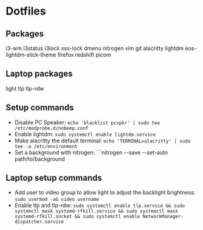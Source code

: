 # Dotfiles

## Packages

i3-wm
i3status
i3lock
xss-lock
dmenu
nitrogen
vim
git
alacritty
lightdm
eos-lightdm-slick-theme
firefox
redshift
picom

## Laptop packages

light
tlp
tlp-rdw

## Setup commands

- Disable PC Speaker: ```echo 'blacklist pcspkr' | sudo tee /etc/modprobe.d/nobeep.conf```
- Enable lightdm: ```sudo systemctl enable lightdm.service```
- Make alacritty the default terminal: ```echo 'TERMINAL=alacritty' | sudo tee -a /etc/environment```
- Set a background with nitrogen: ```nitrogen --save --set-auto path/to/background

## Laptop setup commands

- Add user to video group to allow light to adjust the backlight brightness: ```sudo usermod -aG video username```
- Enable tlp and tlp-rdw: ```sudo systemctl enable tlp.service && sudo systemctl mask systemd-rfkill.service && sudo systemctl mask systemd-rfkill.socket && sudo systemctl enable NetworkManager-dispatcher.service```
